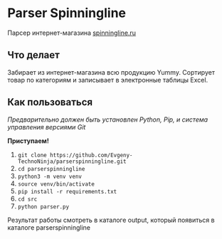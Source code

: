 # Parser Spinningline

Парсер интернет-магазина [spinningline.ru](https://spinningline.ru/)

## Что делает

Забирает из интернет-магазина всю продукцию Yummy. 
Сортирует товар по категориям и  записывает в электронные таблицы Excel.

## Как пользоваться

_Предварительно должен быть установлен Python, Pip, и система управления версиями Git_

**Приступаем!**
1. `git clone https://github.com/Evgeny-TechnoNinja/parserspinningline.git`
2. `cd parserspinningline`
3. `python3 -m venv venv`
4. `source venv/bin/activate`
5. `pip install -r requirements.txt`
6. `cd src`
7. `python parser.py`

Результат работы смотреть в каталоге output, который появиться в каталоге parserspinningline
